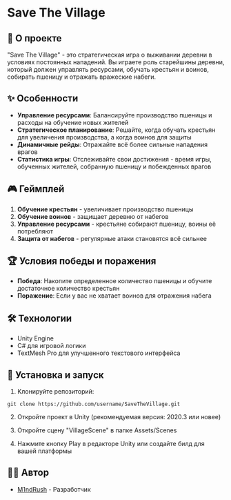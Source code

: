 # Save The Village

## 📖 О проекте

"Save The Village" - это стратегическая игра о выживании деревни в условиях постоянных нападений. Вы играете роль старейшины деревни, который должен управлять ресурсами, обучать крестьян и воинов, собирать пшеницу и отражать вражеские набеги.

## ✨ Особенности

- **Управление ресурсами**: Балансируйте производство пшеницы и расходы на обучение новых жителей
- **Стратегическое планирование**: Решайте, когда обучать крестьян для увеличения производства, а когда воинов для защиты
- **Динамичные рейды**: Отражайте всё более сильные нападения врагов
- **Статистика игры**: Отслеживайте свои достижения - время игры, обученных жителей, собранную пшеницу и побежденных врагов

## 🎮 Геймплей

1. **Обучение крестьян** - увеличивает производство пшеницы
2. **Обучение воинов** - защищает деревню от набегов
3. **Управление ресурсами** - крестьяне собирают пшеницу, воины её потребляют
4. **Защита от набегов** - регулярные атаки становятся всё сильнее

## 🏆 Условия победы и поражения

- **Победа**: Накопите определенное количество пшеницы и обучите достаточное количество крестьян
- **Поражение**: Если у вас не хватает воинов для отражения набега

## 🛠️ Технологии

- Unity Engine
- C# для игровой логики
- TextMesh Pro для улучшенного текстового интерфейса

## 🚀 Установка и запуск

1. Клонируйте репозиторий:
```
git clone https://github.com/username/SaveTheVillage.git
```

2. Откройте проект в Unity (рекомендуемая версия: 2020.3 или новее)

3. Откройте сцену "VillageScene" в папке Assets/Scenes

4. Нажмите кнопку Play в редакторе Unity или создайте билд для вашей платформы



## 👨‍💻 Автор

- [M1ndRush](https://github.com/M1ndRush) - Разработчик
